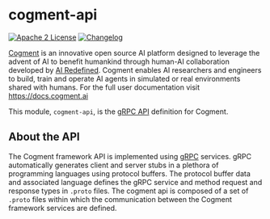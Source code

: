 # cogment-api

[![Apache 2 License](https://img.shields.io/badge/license-Apache%202-green)](./LICENSE) [![Changelog](https://img.shields.io/badge/-Changelog%20-blueviolet)](./CHANGELOG.md)

[Cogment](https://cogment.ai) is an innovative open source AI platform designed to leverage the advent of AI to benefit humankind through human-AI collaboration developed by [AI Redefined](https://ai-r.com). Cogment enables AI researchers and engineers to build, train and operate AI agents in simulated or real environments shared with humans. For the full user documentation visit <https://docs.cogment.ai>

This module, `cogment-api`, is the [gRPC API](https://docs.cogment.ai/cogment/cogment-low-level-api-guide/grpc/) definition for Cogment.

## About the API

The Cogment framework API is implemented using [gRPC](https://grpc.github.io/) services. gRPC automatically generates client and server stubs in a plethora of programming languages using protocol buffers. The protocol buffer data and associated language defines the gRPC service and method request and response types in `.proto` files. The cogment api is composed of a set of `.proto` files within which the communication between the Cogment framework services are defined.
